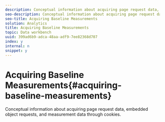 ```yaml
---
description: Conceptual information about acquiring page request data, embedded object requests, and measurement data through cookies.
seo-description: Conceptual information about acquiring page request data, embedded object requests, and measurement data through cookies.
seo-title: Acquiring Baseline Measurements
solution: Analytics
title: Acquiring Baseline Measurements
topic: Data workbench
uuid: 399ad6b9-adca-48aa-adf9-7ee82368d707
index: y
internal: n
snippet: y
---
```


# Acquiring Baseline Measurements{#acquiring-baseline-measurements}

Conceptual information about acquiring page request data, embedded object requests, and measurement data through cookies.

